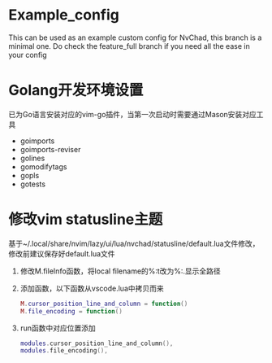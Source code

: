 # Example_config

This can be used as an example custom config for NvChad, this branch is a minimal one. Do check the feature_full branch if you need all the ease in your config

# Golang开发环境设置

已为Go语言安装对应的vim-go插件，当第一次启动时需要通过Mason安装对应工具

- goimports
- goimports-reviser
- golines
- gomodifytags
- gopls
- gotests


# 修改vim statusline主题

基于~/.local/share/nvim/lazy/ui/lua/nvchad/statusline/default.lua文件修改，修改前建议保存好default.lua文件
1. 修改M.fileInfo函数，将local filename的%:t改为%:.显示全路径
2. 添加函数，以下函数从vscode.lua中拷贝而来

   ```lua
   M.cursor_position_line_and_column = function()
   M.file_encoding = function()
   ```
3. run函数中对应位置添加 

   ```lua
   modules.cursor_position_line_and_column(),
   modules.file_encoding(),
   ```
